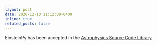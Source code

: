 ```yaml
---
layout: post
date: 2020-12-10 11:12:00-0400
inline: true
related_posts: false
---
```


EinsteinPy has been accepted in the [Astrophysics Source Code Library](https://ascl.net/2012.026)
